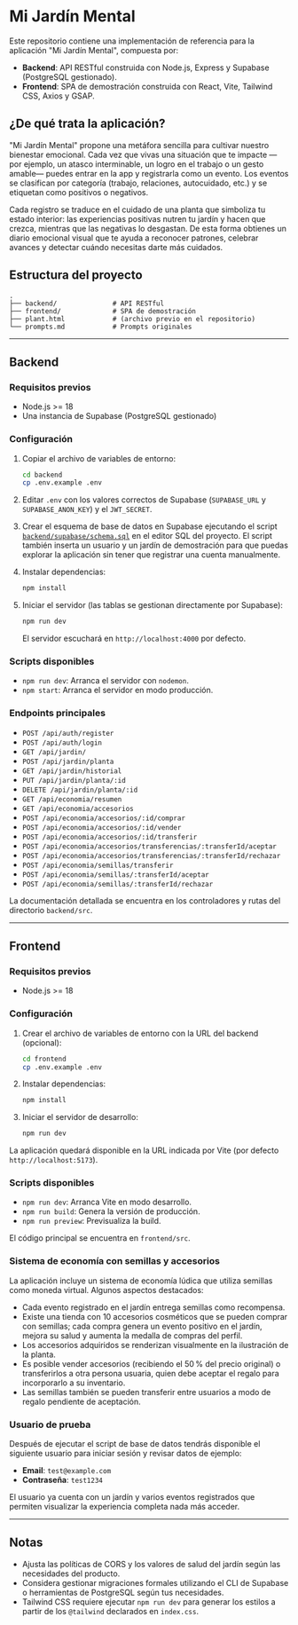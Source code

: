 # Mi Jardín Mental

Este repositorio contiene una implementación de referencia para la aplicación "Mi Jardín Mental", compuesta por:

- **Backend**: API RESTful construida con Node.js, Express y Supabase (PostgreSQL gestionado).
- **Frontend**: SPA de demostración construida con React, Vite, Tailwind CSS, Axios y GSAP.

## ¿De qué trata la aplicación?

"Mi Jardín Mental" propone una metáfora sencilla para cultivar nuestro bienestar emocional. Cada vez que vivas una situación que te impacte —por ejemplo, un atasco interminable, un logro en el trabajo o un gesto amable— puedes entrar en la app y registrarla como un evento. Los eventos se clasifican por categoría (trabajo, relaciones, autocuidado, etc.) y se etiquetan como positivos o negativos.

Cada registro se traduce en el cuidado de una planta que simboliza tu estado interior: las experiencias positivas nutren tu jardín y hacen que crezca, mientras que las negativas lo desgastan. De esta forma obtienes un diario emocional visual que te ayuda a reconocer patrones, celebrar avances y detectar cuándo necesitas darte más cuidados.

## Estructura del proyecto

```
.
├── backend/              # API RESTful
├── frontend/             # SPA de demostración
├── plant.html            # (archivo previo en el repositorio)
└── prompts.md            # Prompts originales
```

---

## Backend

### Requisitos previos

- Node.js >= 18
- Una instancia de Supabase (PostgreSQL gestionado)

### Configuración

1. Copiar el archivo de variables de entorno:

   ```bash
   cd backend
   cp .env.example .env
   ```

2. Editar `.env` con los valores correctos de Supabase (`SUPABASE_URL` y `SUPABASE_ANON_KEY`) y el `JWT_SECRET`.

3. Crear el esquema de base de datos en Supabase ejecutando el script [`backend/supabase/schema.sql`](backend/supabase/schema.sql) en el editor SQL del proyecto. El script también inserta un usuario y un jardín de demostración para que puedas explorar la aplicación sin tener que registrar una cuenta manualmente.

4. Instalar dependencias:

   ```bash
   npm install
   ```

5. Iniciar el servidor (las tablas se gestionan directamente por Supabase):

   ```bash
   npm run dev
   ```

   El servidor escuchará en `http://localhost:4000` por defecto.

### Scripts disponibles

- `npm run dev`: Arranca el servidor con `nodemon`.
- `npm start`: Arranca el servidor en modo producción.

### Endpoints principales

- `POST /api/auth/register`
- `POST /api/auth/login`
- `GET /api/jardin/`
- `POST /api/jardin/planta`
- `GET /api/jardin/historial`
- `PUT /api/jardin/planta/:id`
- `DELETE /api/jardin/planta/:id`
- `GET /api/economia/resumen`
- `GET /api/economia/accesorios`
- `POST /api/economia/accesorios/:id/comprar`
- `POST /api/economia/accesorios/:id/vender`
- `POST /api/economia/accesorios/:id/transferir`
- `POST /api/economia/accesorios/transferencias/:transferId/aceptar`
- `POST /api/economia/accesorios/transferencias/:transferId/rechazar`
- `POST /api/economia/semillas/transferir`
- `POST /api/economia/semillas/:transferId/aceptar`
- `POST /api/economia/semillas/:transferId/rechazar`

La documentación detallada se encuentra en los controladores y rutas del directorio `backend/src`.

---

## Frontend

### Requisitos previos

- Node.js >= 18

### Configuración

1. Crear el archivo de variables de entorno con la URL del backend (opcional):

   ```bash
   cd frontend
   cp .env.example .env
   ```

2. Instalar dependencias:

   ```bash
   npm install
   ```

3. Iniciar el servidor de desarrollo:

   ```bash
   npm run dev
   ```

La aplicación quedará disponible en la URL indicada por Vite (por defecto `http://localhost:5173`).

### Scripts disponibles

- `npm run dev`: Arranca Vite en modo desarrollo.
- `npm run build`: Genera la versión de producción.
- `npm run preview`: Previsualiza la build.

El código principal se encuentra en `frontend/src`.

### Sistema de economía con semillas y accesorios

La aplicación incluye un sistema de economía lúdica que utiliza semillas como moneda virtual. Algunos aspectos destacados:

- Cada evento registrado en el jardín entrega semillas como recompensa.
- Existe una tienda con 10 accesorios cosméticos que se pueden comprar con semillas; cada compra genera un evento positivo en el jardín, mejora su salud y aumenta la medalla de compras del perfil.
- Los accesorios adquiridos se renderizan visualmente en la ilustración de la planta.
- Es posible vender accesorios (recibiendo el 50 % del precio original) o transferirlos a otra persona usuaria, quien debe aceptar el regalo para incorporarlo a su inventario.
- Las semillas también se pueden transferir entre usuarios a modo de regalo pendiente de aceptación.

### Usuario de prueba

Después de ejecutar el script de base de datos tendrás disponible el siguiente usuario para iniciar sesión y revisar datos de ejemplo:

- **Email**: `test@example.com`
- **Contraseña**: `test1234`

El usuario ya cuenta con un jardín y varios eventos registrados que permiten visualizar la experiencia completa nada más acceder.

---

## Notas

- Ajusta las políticas de CORS y los valores de salud del jardín según las necesidades del producto.
- Considera gestionar migraciones formales utilizando el CLI de Supabase o herramientas de PostgreSQL según tus necesidades.
- Tailwind CSS requiere ejecutar `npm run dev` para generar los estilos a partir de los `@tailwind` declarados en `index.css`.
